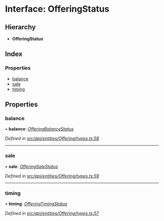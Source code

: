 # Interface: OfferingStatus

## Hierarchy

* **OfferingStatus**

## Index

### Properties

* [balance](offeringstatus.md#balance)
* [sale](offeringstatus.md#sale)
* [timing](offeringstatus.md#timing)

## Properties

###  balance

• **balance**: *[OfferingBalanceStatus](../enums/offeringbalancestatus.md)*

*Defined in [src/api/entities/Offering/types.ts:58](https://github.com/PolymeshAssociation/polymesh-sdk/blob/46845947/src/api/entities/Offering/types.ts#L58)*

___

###  sale

• **sale**: *[OfferingSaleStatus](../enums/offeringsalestatus.md)*

*Defined in [src/api/entities/Offering/types.ts:59](https://github.com/PolymeshAssociation/polymesh-sdk/blob/46845947/src/api/entities/Offering/types.ts#L59)*

___

###  timing

• **timing**: *[OfferingTimingStatus](../enums/offeringtimingstatus.md)*

*Defined in [src/api/entities/Offering/types.ts:57](https://github.com/PolymeshAssociation/polymesh-sdk/blob/46845947/src/api/entities/Offering/types.ts#L57)*
